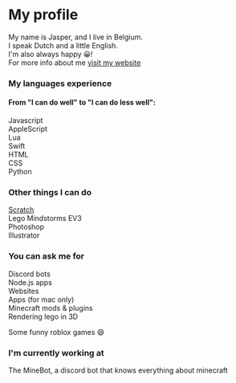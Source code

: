 # My profile

My name is Jasper, and I live in Belgium.  
I speak Dutch and a little English.  
I'm also always happy 😀!  
For more info about me [visit my website](https://www.dj-dj.be "go to www.dj-dj.be")

### My languages experience
#### From "I can do well" to "I can do less well":
Javascript  
AppleScript  
Lua  
Swift  
HTML  
CSS  
Python  

### Other things I can do
[Scratch](https://scratch.mit.edu/users/DJj123dj "go to scratch")  
Lego Mindstorms EV3  
Photoshop  
Illustrator  

### You can ask me for
Discord bots  
Node.js apps  
Websites  
Apps (for mac only)  
Minecraft mods & plugins  
Rendering lego in 3D  
  
Some funny roblox games 😄  

### I'm currently working at
The MineBot, a discord bot that knows everything about minecraft
